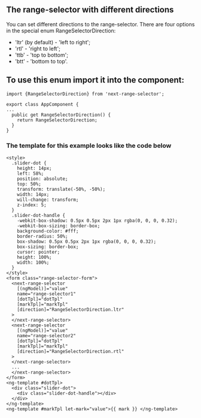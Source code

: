 ## The range-selector with different directions

You can set different directions to the range-selector.
There are four options in the special enum RangeSelectorDirection:

- 'ltr' (by default) - 'left to right';
- 'rtl' - 'right to left';
- 'ttb' - 'top to bottom';
- 'btt' - 'bottom to top'.

## To use this enum import it into the component:

```
import {RangeSelectorDirection} from 'next-range-selector';

export class AppComponent {
...
  public get RangeSelectorDirection() {
    return RangeSelectorDirection;
  }
}
```

### The template for this example looks like the code below

```
<style>
  .slider-dot {
    height: 14px;
    left: 58%;
    position: absolute;
    top: 50%;
    transform: translate(-50%, -50%);
    width: 14px;
    will-change: transform;
    z-index: 5;
  }
  .slider-dot-handle {
    -webkit-box-shadow: 0.5px 0.5px 2px 1px rgba(0, 0, 0, 0.32);
    -webkit-box-sizing: border-box;
    background-color: #fff;
    border-radius: 50%;
    box-shadow: 0.5px 0.5px 2px 1px rgba(0, 0, 0, 0.32);
    box-sizing: border-box;
    cursor: pointer;
    height: 100%;
    width: 100%;
  }
</style>
<form class="range-selector-form">
  <next-range-selector
    [(ngModel)]="value"
    name="range-selector1"
    [dotTpl]="dotTpl"
    [markTpl]="markTpl"
    [direction]="RangeSelectorDirection.ltr"
  >
  </next-range-selector>
  <next-range-selector
    [(ngModel)]="value"
    name="range-selector2"
    [dotTpl]="dotTpl"
    [markTpl]="markTpl"
    [direction]="RangeSelectorDirection.rtl"
  >
  </next-range-selector>
  ...
  </next-range-selector>
</form>
<ng-template #dotTpl>
  <div class="slider-dot">
    <div class="slider-dot-handle"></div>
  </div>
</ng-template>
<ng-template #markTpl let-mark="value">{{ mark }} </ng-template>
```
